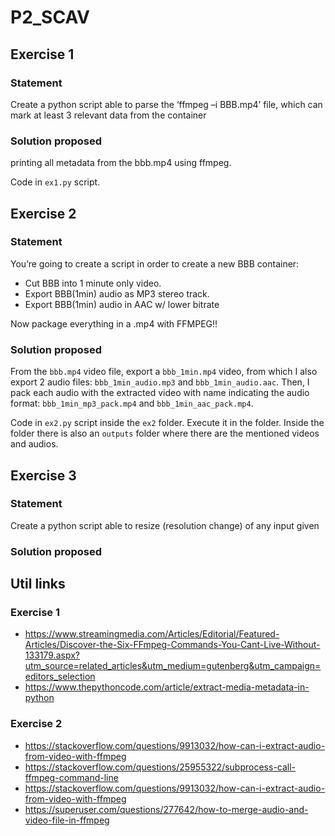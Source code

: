 # P2_SCAV


## Exercise 1

### Statement

Create a python script able to parse the ‘ffmpeg –i BBB.mp4’ file, 
which can mark at least 3 relevant data from the container

### Solution proposed

printing all metadata from the bbb.mp4 using ffmpeg. 

Code in `ex1.py` script.

## Exercise 2

### Statement

You’re going to create a script in order to create a new BBB container:

- Cut BBB into 1 minute only video. 
- Export BBB(1min) audio as MP3 stereo track. 
- Export BBB(1min) audio in AAC w/ lower bitrate

Now package everything in a .mp4 with FFMPEG!!

### Solution proposed

From the `bbb.mp4` video file, export a `bbb_1min.mp4` video, from which I also
export 2 audio files: `bbb_1min_audio.mp3` and `bbb_1min_audio.aac`. Then, I pack
each audio with the extracted video with name indicating the audio format:
`bbb_1min_mp3_pack.mp4` and `bbb_1min_aac_pack.mp4`.

Code in `ex2.py` script inside the `ex2` folder. Execute it in the folder.
Inside the folder there is also an `outputs` folder where there are the mentioned
videos and audios.

## Exercise 3

### Statement
Create a python script able to resize (resolution change) of any input given

### Solution proposed

## Util links

### Exercise 1
- https://www.streamingmedia.com/Articles/Editorial/Featured-Articles/Discover-the-Six-FFmpeg-Commands-You-Cant-Live-Without-133179.aspx?utm_source=related_articles&utm_medium=gutenberg&utm_campaign=editors_selection
- https://www.thepythoncode.com/article/extract-media-metadata-in-python

### Exercise 2
- https://stackoverflow.com/questions/9913032/how-can-i-extract-audio-from-video-with-ffmpeg
- https://stackoverflow.com/questions/25955322/subprocess-call-ffmpeg-command-line
- https://stackoverflow.com/questions/9913032/how-can-i-extract-audio-from-video-with-ffmpeg
- https://superuser.com/questions/277642/how-to-merge-audio-and-video-file-in-ffmpeg
